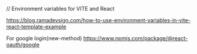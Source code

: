 // Environment variables for VITE and React

https://blog.ramadevsign.com/how-to-use-environment-variables-in-vite-react-template-example

For google login(new-method)
https://www.npmjs.com/package/@react-oauth/google
